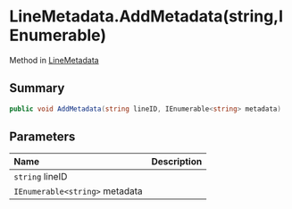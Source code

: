 # LineMetadata.AddMetadata(string,IEnumerable<string>)

Method in [LineMetadata](/docs/api/csharp/yarn.unity.linemetadata.md)

## Summary



```csharp
public void AddMetadata(string lineID, IEnumerable<string> metadata)
```

## Parameters

|Name|Description|
|:---|:---|
|`string` lineID||
|`IEnumerable<string>` metadata||

